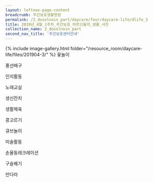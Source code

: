 ```yaml
--- 
layout: leftnav-page-content 
breadcrumb: 주간보호생활현장 
permalink: /2_dosolnoin_part/daycare/four/daycare-life/dlife_3
title: 2019년_4월_1주차_주간보호_어르신들의_생활_사진
collection_name: 2_dosolnoin_part
second_nav_title: '주간보호센터안내' 
---
```

{% include image-gallery.html folder="/resource_room/daycare-life/files/201904-3/" %}
윷놀이

풍선배구

인지활동

노래교실

생신잔치

생활체육

콩고르기

큐브놀이

미술활동

손율동레크레이션

구슬꿰기

만다라